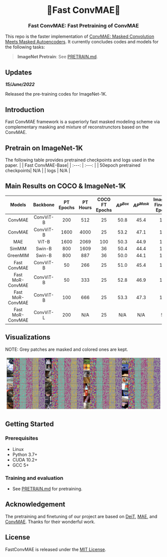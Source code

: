 <div align="center">
<h1>🚀Fast ConvMAE🚀</h1>
<h3>Fast ConvMAE: Fast Pretraining of ConvMAE</h3>


</div>

This repo is the faster implementation of [ConvMAE: Masked Convolution Meets Masked Autoencoders](https://arxiv.org/abs/2205.03892). It currently concludes codes and models for the following tasks:
> **ImageNet Pretrain**: See [PRETRAIN.md](PRETRAIN.md).


## Updates
***15/June/2022***

Released the pre-training codes for ImageNet-1K.

## Introduction
Fast ConvMAE framework is a superiorly fast masked modeling scheme via complementary masking and mixture of reconstrunctors based on the ConvMAE. 


## Pretrain on ImageNet-1K
The following table provides pretrained checkpoints and logs used in the paper.
| | Fast ConvMAE-Base|
| :---: | :---: |
| 50epoch pretrained checkpoints| N/A |
| logs | N/A |


## Main Results on COCO & ImageNet-1K
| Models | Backbone | PT Epochs | PT Hours | COCO FT Epochs | $AP^{Box}$ | $AP^{Mask}$ |ImageNet Finetune Epochs | Finetune acc@1(%) | ADE 20K mIoU|
| :---: | :---: | :---: | :---: | :---: | :---: | :---: | :---: | :---: | :---: |
| ConvMAE | ConvViT-B | 200 | 512 | 25 | 50.8 | 45.4 | 100| 84.4 | 48.5 |
| ConvMAE | ConvViT-B | 1600 | 4000 | 25 | 53.2 | 47.1 | 100 | 85.0 | 51.7 |
| MAE | ViT-B | 1600 | 2069 | 100 | 50.3 | 44.9 | 100 | 83.6 | 48.1 |
| SimMIM | Swin-B | 800 | 1609 | 36 | 50.4 | 44.4 | 100 | 84.0 | - |
| GreenMIM | Swin-B | 800 | 887 | 36 | 50.0 | 44.1 | 100 | 85.1 | - |
| Fast ConvMAE | ConvViT-B | 50 | 266 | 25 | 51.0 | 45.4 | 100 | 84.4 | 48.3 |
| Fast MoR-ConvMAE | ConvViT-B | 50 | 333 | 25 | 52.8 | 46.9 | 100 | 85.0 | 52.7 |
| Fast MoR-ConvMAE | ConvViT-B | 100 | 666 | 25 | 53.3 | 47.3 | 100 | 85.2 | 52.8 |
| Fast MoR-ConvMAE | ConvViT-L | 200 | N/A | 25 | N/A | N/A | 50 | 86.7 | 54.5 |
## Visualizations

NOTE: Grey patches are masked and colored ones are kept.

![tenser](figures/visualization_example.png)


## Getting Started
### Prerequisites
* Linux
* Python 3.7+
* CUDA 10.2+
* GCC 5+

### Training and evaluation
* See [PRETRAIN.md](PRETRAIN.md) for pretraining.


## Acknowledgement
The pretraining and finetuning of our project are based on [DeiT](https://github.com/facebookresearch/deit), [MAE](https://github.com/facebookresearch/mae), and [ConvMAE](https://github.com/Alpha-VL/ConvMAE). Thanks for their wonderful work.

## License
FastConvMAE is released under the [MIT License](https://github.com/Alpha-VL/ConvMAE/blob/main/LICENSE).

